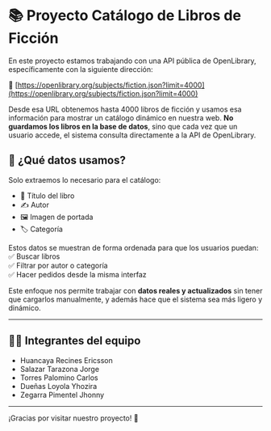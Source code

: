# 📚 Proyecto Catálogo de Libros de Ficción

En este proyecto estamos trabajando con una API pública de OpenLibrary, específicamente con la siguiente dirección:

🔗 [https://openlibrary.org/subjects/fiction.json?limit=4000](https://openlibrary.org/subjects/fiction.json?limit=4000)

Desde esa URL obtenemos hasta 4000 libros de ficción y usamos esa información para mostrar un catálogo dinámico en nuestra web. **No guardamos los libros en la base de datos**, sino que cada vez que un usuario accede, el sistema consulta directamente a la API de OpenLibrary.

## 🔎 ¿Qué datos usamos?
Solo extraemos lo necesario para el catálogo:
- 📖 Título del libro
- ✍️ Autor
- 🖼️ Imagen de portada
- 🏷️ Categoría

Estos datos se muestran de forma ordenada para que los usuarios puedan:
✅ Buscar libros  
✅ Filtrar por autor o categoría  
✅ Hacer pedidos desde la misma interfaz

Este enfoque nos permite trabajar con **datos reales y actualizados** sin tener que cargarlos manualmente, y además hace que el sistema sea más ligero y dinámico.

---

## 👨‍💻 Integrantes del equipo
- Huancaya Recines Ericsson  
- Salazar Tarazona Jorge  
- Torres Palomino Carlos  
- Dueñas Loyola Yhozira  
- Zegarra Pimentel Jhonny

---

¡Gracias por visitar nuestro proyecto! 🚀
